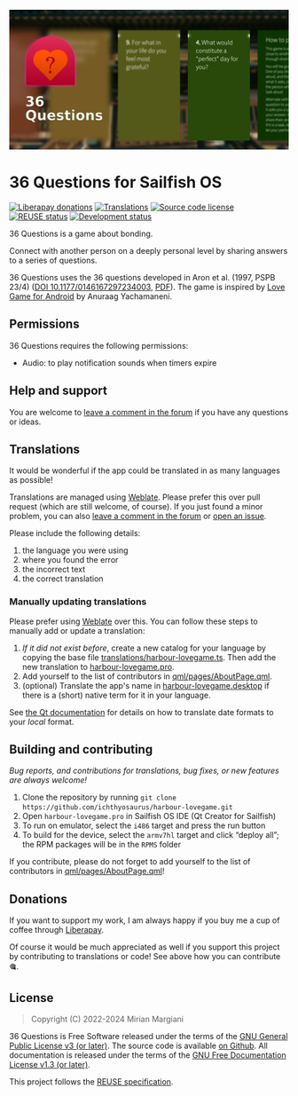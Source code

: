 <!--
SPDX-FileCopyrightText: 2018-2024 Mirian Margiani
SPDX-License-Identifier: GFDL-1.3-or-later
-->

![36 Questions banner](dist/banner-small.png)

# 36 Questions for Sailfish OS

[![Liberapay donations](https://img.shields.io/liberapay/receives/ichthyosaurus)](https://liberapay.com/ichthyosaurus)
[![Translations](https://hosted.weblate.org/widgets/harbour-lovegame/-/translations/svg-badge.svg)](https://hosted.weblate.org/projects/harbour-lovegame/translations/)
[![Source code license](https://img.shields.io/badge/source_code-GPL--3.0--or--later-yellowdarkgreen)](https://github.com/ichthyosaurus/harbour-lovegame/tree/main/LICENSES)
[![REUSE status](https://api.reuse.software/badge/github.com/ichthyosaurus/harbour-lovegame)](https://api.reuse.software/info/github.com/ichthyosaurus/harbour-lovegame)
[![Development status](https://img.shields.io/badge/development-stable-blue)](https://github.com/ichthyosaurus/harbour-lovegame)



36 Questions is a game about bonding.


Connect with another person on a deeply personal level by sharing answers
to a series of questions.

36 Questions uses the 36 questions developed in Aron et al. (1997, PSPB 23/4)
([DOI 10.1177/0146167297234003](https://doi.org/10.1177/0146167297234003),
[PDF](https://journals.sagepub.com/doi/pdf/10.1177/0146167297234003)).
The game is inspired by [Love Game for Android](https://github.com/hackathoner/LoveGame)
by Anuraag Yachamaneni.

## Permissions

36 Questions requires the following permissions:

- Audio: to play notification sounds when timers expire




## Help and support

You are welcome to [leave a comment in the forum](https://forum.sailfishos.org/t/apps-by-ichthyosaurus/15753)
if you have any questions or ideas.


## Translations

It would be wonderful if the app could be translated in as many languages as possible!

Translations are managed using
[Weblate](https://hosted.weblate.org/projects/harbour-lovegame/translations).
Please prefer this over pull request (which are still welcome, of course).
If you just found a minor problem, you can also
[leave a comment in the forum](https://forum.sailfishos.org/t/apps-by-ichthyosaurus/15753)
or [open an issue](https://github.com/ichthyosaurus/harbour-lovegame/issues/new).

Please include the following details:

1. the language you were using
2. where you found the error
3. the incorrect text
4. the correct translation


### Manually updating translations

Please prefer using
[Weblate](https://hosted.weblate.org/projects/harbour-lovegame) over this.
You can follow these steps to manually add or update a translation:

1. *If it did not exist before*, create a new catalog for your language by copying the
   base file [translations/harbour-lovegame.ts](translations/harbour-lovegame.ts).
   Then add the new translation to [harbour-lovegame.pro](harbour-lovegame.pro).
2. Add yourself to the list of contributors in [qml/pages/AboutPage.qml](qml/pages/AboutPage.qml).
3. (optional) Translate the app's name in [harbour-lovegame.desktop](harbour-lovegame.desktop)
   if there is a (short) native term for it in your language.

See [the Qt documentation](https://doc.qt.io/qt-5/qml-qtqml-date.html#details) for
details on how to translate date formats to your *local* format.


## Building and contributing

*Bug reports, and contributions for translations, bug fixes, or new features are always welcome!*

1. Clone the repository by running `git clone https://github.com/ichthyosaurus/harbour-lovegame.git`
2. Open `harbour-lovegame.pro` in Sailfish OS IDE (Qt Creator for Sailfish)
3. To run on emulator, select the `i486` target and press the run button
4. To build for the device, select the `armv7hl` target and click “deploy all”;
   the RPM packages will be in the `RPMS` folder

If you contribute, please do not forget to add yourself to the list of
contributors in [qml/pages/AboutPage.qml](qml/pages/AboutPage.qml)!




## Donations

If you want to support my work, I am always happy if you buy me a cup of coffee
through [Liberapay](https://liberapay.com/ichthyosaurus).

Of course it would be much appreciated as well if you support this project by
contributing to translations or code! See above how you can contribute 🎕.


## License

> Copyright (C) 2022-2024  Mirian Margiani

36 Questions is Free Software released under the terms of the
[GNU General Public License v3 (or later)](https://spdx.org/licenses/GPL-3.0-or-later.html).
The source code is available [on Github](https://github.com/ichthyosaurus/harbour-lovegame).
All documentation is released under the terms of the
[GNU Free Documentation License v1.3 (or later)](https://spdx.org/licenses/GFDL-1.3-or-later.html).

This project follows the [REUSE specification](https://api.reuse.software/info/github.com/ichthyosaurus/harbour-lovegame).
